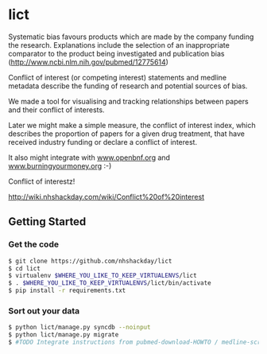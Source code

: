 lict
====

Systematic bias favours products which are made by the company funding the research. Explanations 
include the selection of an inappropriate comparator to the product being investigated and publication
bias (http://www.ncbi.nlm.nih.gov/pubmed/12775614)
 
Conflict of interest (or competing interest) statements and medline metadata describe the funding 
of research and potential sources of bias.

We made a tool for visualising and tracking relationships between papers and their conflict of interests.

Later we might make a simple measure, the conflict of interest index, which describes the proportion of 
papers for a given drug treatment, that have received industry funding or declare a conflict of interest. 

It also might integrate with www.openbnf.org and www.burningyourmoney.org :-)

Conflict of interestz!

http://wiki.nhshackday.com/wiki/Conflict%20of%20interest

## Getting Started

### Get the code

```bash
$ git clone https://github.com/nhshackday/lict
$ cd lict
$ virtualenv $WHERE_YOU_LIKE_TO_KEEP_VIRTUALENVS/lict
$ . $WHERE_YOU_LIKE_TO_KEEP_VIRTUALENVS/lict/bin/activate
$ pip install -r requirements.txt
```

### Sort out your data

```bash
$ python lict/manage.py syncdb --noinput
$ python lict/manage.py migrate
$ #TODO Integrate instructions from pubmed-download-HOWTO / medline-scrape-HOWTO
```
